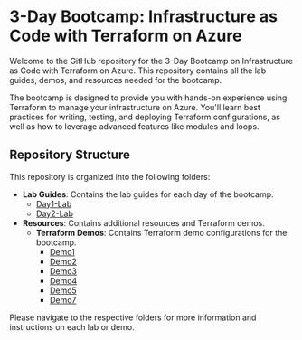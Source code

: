 # 3-Day Bootcamp: Infrastructure as Code with Terraform on Azure

Welcome to the GitHub repository for the 3-Day Bootcamp on Infrastructure as Code with Terraform on Azure. This repository contains all the lab guides, demos, and resources needed for the bootcamp.

The bootcamp is designed to provide you with hands-on experience using Terraform to manage your infrastructure on Azure. You'll learn best practices for writing, testing, and deploying Terraform configurations, as well as how to leverage advanced features like modules and loops.

## Repository Structure

This repository is organized into the following folders:

- **Lab Guides**: Contains the lab guides for each day of the bootcamp.
  - [Day1-Lab](./Lab%20Guides/Day1-Lab)
  - [Day2-Lab](./Lab%20Guides/Day2-Lab)
- **Resources**: Contains additional resources and Terraform demos.
  - **Terraform Demos**: Contains Terraform demo configurations for the bootcamp.
    - [Demo1](./Resources/Terraform%20Demos/Demo1)
    - [Demo2](./Resources/Terraform%20Demos/Demo2)
    - [Demo3](./Resources/Terraform%20Demos/Demo3)
    - [Demo4](./Resources/Terraform%20Demos/Demo4)
    - [Demo5](./Resources/Terraform%20Demos/Demo5)
    - [Demo7](./Resources/Terraform%20Demos/Demo7)

Please navigate to the respective folders for more information and instructions on each lab or demo.